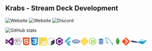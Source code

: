 ## Krabs - Stream Deck Development
![Website](https://img.shields.io/website?down_color=red&down_message=Down&label=Krabs.Me&style=for-the-badge&up_color=green&up_message=Up&url=https%3A%2F%2Fwww.krabs.me%2F) ![Website](https://img.shields.io/website?down_color=red&down_message=Down&label=Stream%20Deck%20Labs&style=for-the-badge&up_color=green&up_message=Up&url=https%3A%2F%2Fwww.streamdecklabs.com%2F)
![Discord](https://img.shields.io/discord/887663495196323860?style=for-the-badge)

![GitHub stats](https://github-readme-stats.vercel.app/api?username=krabs-github&theme=github_dark&show_icons=true&hide_border=true&icon_color=97CA00&title_color=ffffff)

<img align="left" alt="Visual Studio Code" width="26px" src="https://github.com/devicons/devicon/blob/master/icons/visualstudio/visualstudio-plain.svg" />
<img align="left" alt="Atom" width="26px" src="https://github.com/devicons/devicon/blob/master/icons/atom/atom-original.svg" />
<img align="left" alt="HTML5" width="26px" src="https://github.com/devicons/devicon/blob/master/icons/html5/html5-original.svg" />
<img align="left" alt="CSS3" width="26px" src="https://github.com/devicons/devicon/blob/master/icons/css3/css3-original.svg" />
<img align="left" alt="JavaScript" width="26px" src="https://github.com/devicons/devicon/blob/master/icons/javascript/javascript-plain.svg" />
<img align="left" alt="Bash" width="26px" src="https://github.com/devicons/devicon/blob/master/icons/bash/bash-original.svg" />
<img align="left" alt="CSharp" width="26px" src="https://github.com/devicons/devicon/blob/master/icons/csharp/csharp-plain.svg" />
<img align="left" alt="Flutter" width="26px" src="https://github.com/devicons/devicon/blob/master/icons/flutter/flutter-plain.svg" />
<img align="left" alt="PHP" width="26px" src="https://github.com/devicons/devicon/blob/master/icons/php/php-plain.svg" />
<img align="left" alt="Python" width="26px" src="https://github.com/devicons/devicon/blob/master/icons/python/python-plain.svg" />
<img align="left" alt="Node.js" width="26px" src="https://github.com/devicons/devicon/blob/master/icons/nodejs/nodejs-original.svg" />
<img align="left" alt="SQL" width="26px" src="https://raw.githubusercontent.com/github/explore/80688e429a7d4ef2fca1e82350fe8e3517d3494d/topics/sql/sql.png" />
<img align="left" alt="MySQL" width="26px" src="https://github.com/devicons/devicon/blob/master/icons/mysql/mysql-original.svg" />
<img align="left" alt="MongoDB" width="26px" src="https://github.com/devicons/devicon/blob/master/icons/mongodb/mongodb-original.svg" />
<img align="left" alt="Git" width="26px" src="https://github.com/devicons/devicon/blob/master/icons/git/git-original.svg" />
<img align="left" alt="Apache" width="26px" src="https://github.com/devicons/devicon/blob/master/icons/apache/apache-plain.svg" />
<img align="left" alt="Docker" width="26px" src="https://github.com/devicons/devicon/blob/master/icons/docker/docker-plain.svg" />


<!--
**krabs-github/krabs-github** is a ✨ _special_ ✨ repository because its `README.md` (this file) appears on your GitHub profile.

Here are some ideas to get you started:

- 🔭 I’m currently working on ...
- 🌱 I’m currently learning ...
- 👯 I’m looking to collaborate on ...
- 🤔 I’m looking for help with ...
- 💬 Ask me about ...
- 📫 How to reach me: ...
- 😄 Pronouns: ...
- ⚡ Fun fact: ...
-->
